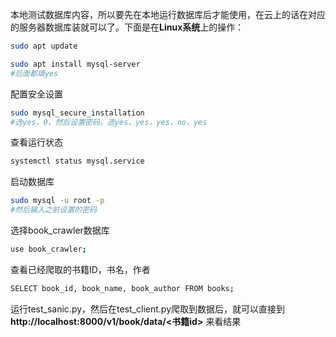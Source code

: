 本地测试数据库内容，所以要先在本地运行数据库后才能使用，在云上的话在对应的服务器数据库装就可以了。下面是在**Linux系统**上的操作：
```bash
sudo apt update
```
```bash
sudo apt install mysql-server
#后面都填yes
```
配置安全设置
```bash
sudo mysql_secure_installation
#选yes，0，然后设置密码，选yes，yes，yes，no，yes
```
查看运行状态
```bash
systemctl status mysql.service
```
启动数据库
```bash
sudo mysql -u root -p
#然后输入之前设置的密码
```
选择book_crawler数据库
```bash
use book_crawler;
```
查看已经爬取的书籍ID，书名，作者
```bash
SELECT book_id, book_name, book_author FROM books;
```
运行test_sanic.py，然后在test_client.py爬取到数据后，就可以直接到 **http://localhost:8000/v1/book/data/<书籍id>** 来看结果

